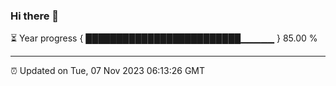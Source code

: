 ### Hi there 👋

⏳ Year progress { █████████████████████████▁▁▁▁▁ } 85.00 %

---

⏰ Updated on Tue, 07 Nov 2023 06:13:26 GMT

